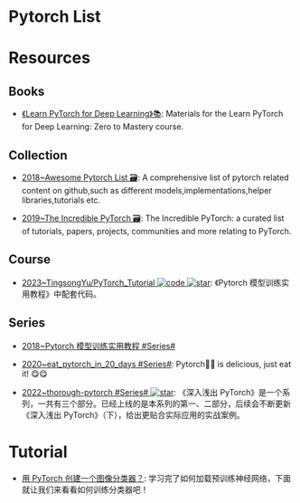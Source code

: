 # Pytorch List

# Resources

## Books

- [《Learn PyTorch for Deep Learning》📚](https://github.com/mrdbourke/pytorch-deep-learning/): Materials for the Learn PyTorch for Deep Learning: Zero to Mastery course.

## Collection

- [2018~Awesome Pytorch List 🗃️](https://github.com/bharathgs/Awesome-pytorch-list): A comprehensive list of pytorch related content on github,such as different models,implementations,helper libraries,tutorials etc.

- [2019~The Incredible PyTorch 🗃️](https://github.com/ritchieng/the-incredible-pytorch): The Incredible PyTorch: a curated list of tutorials, papers, projects, communities and more relating to PyTorch.

## Course

- [2023~TingsongYu/PyTorch_Tutorial ![code](https://ng-tech.icu/assets/code.svg) ![star](https://img.shields.io/github/stars/TingsongYu/PyTorch_Tutorial)](https://github.com/TingsongYu/PyTorch_Tutorial): 《Pytorch 模型训练实用教程》中配套代码。

## Series

- [2018~Pytorch 模型训练实用教程 #Series#](https://github.com/tensor-yu/PyTorch_Tutorial)

- [2020~eat_pytorch_in_20_days #Series#](https://github.com/lyhue1991/eat_pytorch_in_20_days): Pytorch🍊🍉 is delicious, just eat it! 😋😋

- [2022~thorough-pytorch #Series# ![star](https://img.shields.io/github/stars/datawhalechina/thorough-pytorch)](https://github.com/datawhalechina/thorough-pytorch): 《深入浅出 PyTorch》是一个系列，一共有三个部分。已经上线的是本系列的第一、二部分，后续会不断更新《深入浅出 PyTorch》（下），给出更贴合实际应用的实战案例。

# Tutorial

- [用 PyTorch 创建一个图像分类器？](https://zhuanlan.zhihu.com/p/52838751): 学习完了如何加载预训练神经网络，下面就让我们来看看如何训练分类器吧！
